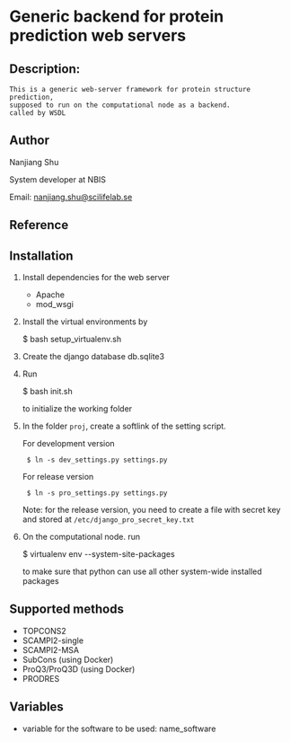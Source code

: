 # Generic backend for protein prediction web servers

## Description:
    This is a generic web-server framework for protein structure prediction,
    supposed to run on the computational node as a backend.
    called by WSDL

## Author
Nanjiang Shu

System developer at NBIS

Email: nanjiang.shu@scilifelab.se

## Reference

## Installation

1. Install dependencies for the web server
    * Apache
    * mod\_wsgi

2. Install the virtual environments by 

    $ bash setup_virtualenv.sh

3. Create the django database db.sqlite3

4. Run 

    $ bash init.sh

    to initialize the working folder

5. In the folder `proj`, create a softlink of the setting script.

    For development version

        $ ln -s dev_settings.py settings.py

    For release version

        $ ln -s pro_settings.py settings.py

    Note: for the release version, you need to create a file with secret key
    and stored at `/etc/django_pro_secret_key.txt`

6.  On the computational node. run 

    $ virtualenv env --system-site-packages

    to make sure that python can use all other system-wide installed packages


## Supported methods

* TOPCONS2
* SCAMPI2-single
* SCAMPI2-MSA
* SubCons (using Docker)
* ProQ3/ProQ3D (using Docker)
* PRODRES

## Variables 

* variable for the software to be used: name\_software

